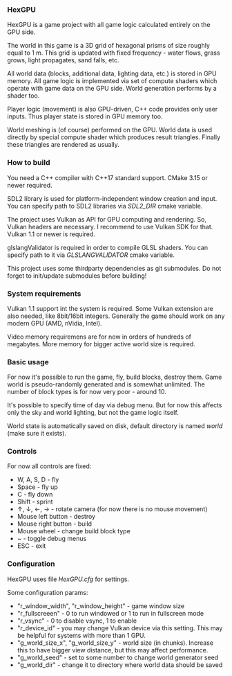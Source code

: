 ### HexGPU

HexGPU is a game project with all game logic calculated entirely on the GPU side.

The world in this game is a 3D grid of hexagonal prisms of size roughly equal to 1 m.
This grid is updated with fixed frequency - water flows, grass grows, light propagates, sand falls, etc.

All world data (blocks, additional data, lighting data, etc.) is stored in GPU memory.
All game logic is implemented via set of compute shaders which operate with game data on the GPU side.
World generation performs by a shader too.

Player logic (movement) is also GPU-driven, C++ code provides only user inputs.
Thus player state is stored in GPU memory too.

World meshing is (of course) performed on the GPU.
World data is used directly by special compute shader which produces result triangles.
Finally these triangles are rendered as usually.


### How to build

You need a C++ compiler with C++17 standard support.
CMake 3.15 or newer required.

SDL2 library is used for platform-independent window creation and input.
You can specify path to SDL2 libraries via _SDL2_DIR_ cmake variable.

The project uses Vulkan as API for GPU computing and rendering.
So, Vulkan headers are necessary.
I recommend to use Vulkan SDK for that.
Vulkan 1.1 or newer is required.

glslangValidator is required in order to compile GLSL shaders.
You can specify path to it via _GLSLANGVALIDATOR_ cmake variable.

This project uses some thirdparty dependencies as git submodules.
Do not forget to init/update submodules before building!


### System requirements

Vulkan 1.1 support int the system is required.
Some Vulkan extension are also needed, like 8bit/16bit integers.
Generally the game should work on any modern GPU (AMD, nVidia, Intel).

Video memory requiremens are for now in orders of hundreds of megabytes.
More memory for bigger active world size is required.


### Basic usage

For now it's possible to run the game, fly, build blocks, destroy them.
Game world is pseudo-randomly generated and is somewhat unlimited.
The number of block types is for now very poor - around 10.

It's possible to specify time of day via debug menu.
But for now this affects only the sky and world lighting, but not the game logic itself.

World state is automatically saved on disk, default directory is named _world_ (make sure it exists).


### Controls

For now all controls are fixed:

* W, A, S, D - fly
* Space - fly up
* C - fly down
* Shift - sprint
* ↑, ↓, ←, → - rotate camera (for now there is no mouse movement)
* Mouse left button - destroy
* Mouse right button - build
* Mouse wheel - change build block type
* ~ - toggle debug menus
* ESC - exit


### Configuration

HexGPU uses file _HexGPU.cfg_ for settings.

Some configuration params:

* "r_window_width", "r_window_height" - game window size
* "r_fullscreeen" - 0 to run windowed or 1 to run in fullscreen mode
* "r_vsync" - 0 to disable vsync, 1 to enable
* "r_device_id" - you may change Vulkan device via this setting. This may be helpful for systems with more than 1 GPU.
* "g_world_size_x", "g_world_size_y" - world size (in chunks). Increase this to have bigger view distance, but this may affect performance.
* "g_world_seed" - set to some number to change world generator seed
* "g_world_dir" - change it to directory where world data should be saved
